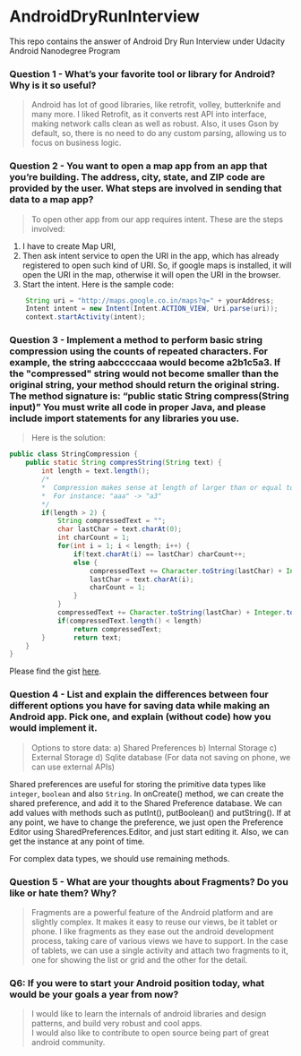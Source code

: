 # AndroidDryRunInterview
 This repo contains the answer of Android Dry Run Interview under Udacity Android Nanodegree Program


### Question 1 - What’s your favorite tool or library for Android? Why is it so useful?
> Android has lot of good libraries, like retrofit, volley, butterknife and many more. I liked Retrofit, as it converts rest API into interface, making network calls clean as well as robust. Also, it uses Gson by default, so, there is no need to do any custom parsing, allowing us to focus on business logic.

### Question 2 - You want to open a map app from an app that you’re building. The address, city, state, and ZIP code are provided by the user. What steps are involved in sending that data to a map app?

> To open other app from our app requires intent. These are the steps involved:
1. I have to create Map URI, 
2. Then ask intent service to open the URI in the app, which has already registered to open such kind of URI. So, if google maps is installed, it will open the URI in the map, otherwise it will open the URI in the browser.
3. Start the intent.
Here is the sample code:


```java
    String uri = "http://maps.google.co.in/maps?q=" + yourAddress;
    Intent intent = new Intent(Intent.ACTION_VIEW, Uri.parse(uri));
    context.startActivity(intent);
  ```

### Question 3 - Implement a method to perform basic string compression using the counts of repeated characters. For example, the string aabcccccaaa would become a2b1c5a3. If the "compressed" string would not become smaller than the original string, your method should return the original string. The method signature is: “public static String compress(String input)” You must write all code in proper Java, and please include import statements for any libraries you use.
> Here is the solution:
```java
public class StringCompression {    
    public static String compresString(String text) {
        int length = text.length();
        /*
        *  Compression makes sense at length of larger than or equal to 3.
        *  For instance: "aaa" -> "a3"
        */
        if(length > 2) {
            String compressedText = "";	
            char lastChar = text.charAt(0);	
            int charCount = 1;
            for(int i = 1; i < length; i++) {
                if(text.charAt(i) == lastChar) charCount++;	
                else {
                    compressedText += Character.toString(lastChar) + Integer.toString(charCount);
                    lastChar = text.charAt(i);	
                    charCount = 1;
                }
            }	
            compressedText += Character.toString(lastChar) + Integer.toString(charCount);
            if(compressedText.length() < length)
                return compressedText;		
        }		return text;
    }
}
```
Please find the gist [here](https://gist.github.com/kinshuk4/1a4d64f884b5d51792a992977366e40c).

### Question 4 - List and explain the differences between four different options you have for saving data while making an Android app. Pick one, and explain (without code) how you would implement it.
> Options to store data: 
a)	Shared Preferences
b)	Internal Storage
c)	External Storage
d)	Sqlite database
(For data not saving on phone, we can use external APIs)

Shared preferences are useful for storing the primitive data types like `integer`, `boolean` and also `String`. 
In onCreate() method, we can create the shared preference, and add it to the Shared Preference database. We can add values with methods such as putInt(), putBoolean() and putString(). 
If at any point, we have to change the preference, we just open the Preference Editor using SharedPreferences.Editor, and just start editing it. Also, we can get the instance at any point of time.

For complex data types, we should use remaining methods.
  

### Question 5 - What are your thoughts about Fragments? Do you like or hate them? Why?
> Fragments are a powerful feature of the Android platform and are slightly complex.
It makes it easy to reuse our views, be it tablet or phone. 
I like fragments as they ease out the android development process, taking care of various views we have to support.
In the case of tablets, we can use a single activity and attach two fragments to it, one for showing the list or grid and the other for the detail.

### Q6: If you were to start your Android position today, what would be your goals a year from now? 
> I would like to learn the internals of android libraries and design patterns, and build very robust and cool apps. <br>
  I would also like to contribute to open source being part of great android community.

